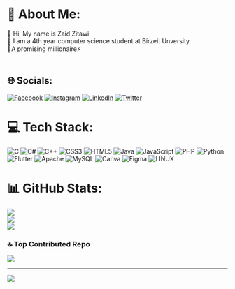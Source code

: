 # 💫 About Me:
🔭 Hi, My name is Zaid Zitawi <br>🌱 I am a 4th year computer science student at Birzeit Unversity. <br>🤝A promising millionaire⚡ <br><br>


## 🌐 Socials:
[![Facebook](https://img.shields.io/badge/Facebook-%231877F2.svg?logo=Facebook&logoColor=white)](https://www.facebook.com/profile.php?id=100003752475829) [![Instagram](https://img.shields.io/badge/Instagram-%23E4405F.svg?logo=Instagram&logoColor=white)](https://www.instagram.com/zaid_zitawi/) [![LinkedIn](https://img.shields.io/badge/LinkedIn-%230077B5.svg?logo=linkedin&logoColor=white)](https://www.linkedin.com/in/zaid-zitawi-200713274) [![Twitter](https://img.shields.io/badge/Twitter-%231DA1F2.svg?logo=Twitter&logoColor=white)](https://twitter.com/ZaidZitawi) 

# 💻 Tech Stack:
![C](https://img.shields.io/badge/c-%2300599C.svg?style=for-the-badge&logo=c&logoColor=white) ![C#](https://img.shields.io/badge/c%23-%23239120.svg?style=for-the-badge&logo=c-sharp&logoColor=white) ![C++](https://img.shields.io/badge/c++-%2300599C.svg?style=for-the-badge&logo=c%2B%2B&logoColor=white) ![CSS3](https://img.shields.io/badge/css3-%231572B6.svg?style=for-the-badge&logo=css3&logoColor=white) ![HTML5](https://img.shields.io/badge/html5-%23E34F26.svg?style=for-the-badge&logo=html5&logoColor=white) ![Java](https://img.shields.io/badge/java-%23ED8B00.svg?style=for-the-badge&logo=java&logoColor=white) ![JavaScript](https://img.shields.io/badge/javascript-%23323330.svg?style=for-the-badge&logo=javascript&logoColor=%23F7DF1E) ![PHP](https://img.shields.io/badge/php-%23777BB4.svg?style=for-the-badge&logo=php&logoColor=white) ![Python](https://img.shields.io/badge/python-3670A0?style=for-the-badge&logo=python&logoColor=ffdd54) ![Flutter](https://img.shields.io/badge/Flutter-%2302569B.svg?style=for-the-badge&logo=Flutter&logoColor=white) ![Apache](https://img.shields.io/badge/apache-%23D42029.svg?style=for-the-badge&logo=apache&logoColor=white) ![MySQL](https://img.shields.io/badge/mysql-%2300f.svg?style=for-the-badge&logo=mysql&logoColor=white) ![Canva](https://img.shields.io/badge/Canva-%2300C4CC.svg?style=for-the-badge&logo=Canva&logoColor=white) 	![Figma](https://img.shields.io/badge/figma-%23F24E1E.svg?style=for-the-badge&logo=figma&logoColor=white) ![LINUX](https://img.shields.io/badge/Linux-FCC624?style=for-the-badge&logo=linux&logoColor=black)
# 📊 GitHub Stats:
![](https://github-readme-stats.vercel.app/api?username=ZaidZitawi&theme=dracula&hide_border=false&include_all_commits=true&count_private=true)<br/>
![](https://github-readme-streak-stats.herokuapp.com/?user=ZaidZitawi&theme=dracula&hide_border=false)<br/>
![](https://github-readme-stats.vercel.app/api/top-langs/?username=ZaidZitawi&theme=dracula&hide_border=false&include_all_commits=true&count_private=true&layout=compact)

### 🔝 Top Contributed Repo
![](https://github-contributor-stats.vercel.app/api?username=ZaidZitawi&limit=5&theme=dark&combine_all_yearly_contributions=true)

---
[![](https://visitcount.itsvg.in/api?id=ZaidZitawi&icon=6&color=3)](https://visitcount.itsvg.in)


